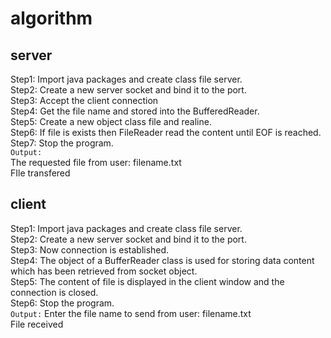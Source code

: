 # algorithm
## server
Step1:  Import java packages and create class file server.  
Step2: Create a new server socket and bind it to the port.  
Step3:  Accept the client connection  
Step4:  Get the file name and stored into the BufferedReader.  
Step5:  Create a new object class file and realine.  
Step6:  If file is exists then FileReader read the content until EOF is reached.  
Step7:  Stop the program.  
`Output:`  
The requested file from user: filename.txt  
FIle transfered  


## client
Step1:  Import java packages and create class file server.  
Step2:  Create a new server socket and bind it to the port.  
Step3:  Now connection is established.  
Step4:  The object of a BufferReader class is used for storing data content which has been retrieved   from socket object.  
Step5:  The content of file is displayed in the client window and the connection is closed.  
Step6:  Stop the program.  
`Output:`
Enter the file name to send from user: filename.txt  
File received


